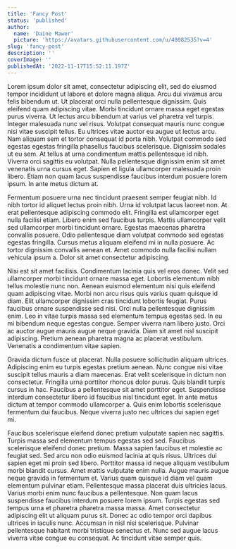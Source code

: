 ```yaml
---
title: 'Fancy Post'
status: 'published'
author:
  name: 'Daine Mawer'
  picture: 'https://avatars.githubusercontent.com/u/48082535?v=4'
slug: 'fancy-post'
description: ''
coverImage: ''
publishedAt: '2022-11-17T15:52:11.197Z'
---
```


Lorem ipsum dolor sit amet, consectetur adipiscing elit, sed do eiusmod tempor incididunt ut labore et dolore magna aliqua. Arcu dui vivamus arcu felis bibendum ut. Ut placerat orci nulla pellentesque dignissim. Quis eleifend quam adipiscing vitae. Morbi tincidunt ornare massa eget egestas purus viverra. Ut lectus arcu bibendum at varius vel pharetra vel turpis. Integer malesuada nunc vel risus. Volutpat consequat mauris nunc congue nisi vitae suscipit tellus. Eu ultrices vitae auctor eu augue ut lectus arcu. Nam aliquam sem et tortor consequat id porta nibh. Volutpat commodo sed egestas egestas fringilla phasellus faucibus scelerisque. Dignissim sodales ut eu sem. At tellus at urna condimentum mattis pellentesque id nibh. Viverra orci sagittis eu volutpat. Nulla pellentesque dignissim enim sit amet venenatis urna cursus eget. Sapien et ligula ullamcorper malesuada proin libero. Etiam non quam lacus suspendisse faucibus interdum posuere lorem ipsum. In ante metus dictum at.

Fermentum posuere urna nec tincidunt praesent semper feugiat nibh. Id nibh tortor id aliquet lectus proin nibh. Urna id volutpat lacus laoreet non. At erat pellentesque adipiscing commodo elit. Fringilla est ullamcorper eget nulla facilisi etiam. Libero enim sed faucibus turpis. Mattis ullamcorper velit sed ullamcorper morbi tincidunt ornare. Egestas maecenas pharetra convallis posuere. Odio pellentesque diam volutpat commodo sed egestas egestas fringilla. Cursus metus aliquam eleifend mi in nulla posuere. Ac tortor dignissim convallis aenean et. Amet commodo nulla facilisi nullam vehicula ipsum a. Dolor sit amet consectetur adipiscing.

Nisi est sit amet facilisis. Condimentum lacinia quis vel eros donec. Velit sed ullamcorper morbi tincidunt ornare massa eget. Lobortis elementum nibh tellus molestie nunc non. Aenean euismod elementum nisi quis eleifend quam adipiscing vitae. Morbi non arcu risus quis varius quam quisque id diam. Elit ullamcorper dignissim cras tincidunt lobortis feugiat. Purus faucibus ornare suspendisse sed nisi. Orci nulla pellentesque dignissim enim. Leo in vitae turpis massa sed elementum tempus egestas sed. In eu mi bibendum neque egestas congue. Semper viverra nam libero justo. Orci ac auctor augue mauris augue neque gravida. Diam sit amet nisl suscipit adipiscing. Pretium aenean pharetra magna ac placerat vestibulum. Venenatis a condimentum vitae sapien.

Gravida dictum fusce ut placerat. Nulla posuere sollicitudin aliquam ultrices. Adipiscing enim eu turpis egestas pretium aenean. Nunc congue nisi vitae suscipit tellus mauris a diam maecenas. Erat velit scelerisque in dictum non consectetur. Fringilla urna porttitor rhoncus dolor purus. Quis blandit turpis cursus in hac. Faucibus a pellentesque sit amet porttitor eget. Suspendisse interdum consectetur libero id faucibus nisl tincidunt eget. In ante metus dictum at tempor commodo ullamcorper a. Quis enim lobortis scelerisque fermentum dui faucibus. Neque viverra justo nec ultrices dui sapien eget mi.

Faucibus scelerisque eleifend donec pretium vulputate sapien nec sagittis. Turpis massa sed elementum tempus egestas sed sed. Faucibus scelerisque eleifend donec pretium. Massa sapien faucibus et molestie ac feugiat sed. Sed arcu non odio euismod lacinia at quis risus. Ultrices dui sapien eget mi proin sed libero. Porttitor massa id neque aliquam vestibulum morbi blandit cursus. Amet mattis vulputate enim nulla. Augue mauris augue neque gravida in fermentum et. Varius quam quisque id diam vel quam elementum pulvinar etiam. Pellentesque massa placerat duis ultricies lacus. Varius morbi enim nunc faucibus a pellentesque. Non quam lacus suspendisse faucibus interdum posuere lorem ipsum. Turpis egestas sed tempus urna et pharetra pharetra massa massa. Amet consectetur adipiscing elit ut aliquam purus sit. Donec ac odio tempor orci dapibus ultrices in iaculis nunc. Accumsan in nisl nisi scelerisque. Pulvinar pellentesque habitant morbi tristique senectus et. Nunc sed augue lacus viverra vitae congue eu consequat. Ac tincidunt vitae semper quis.

